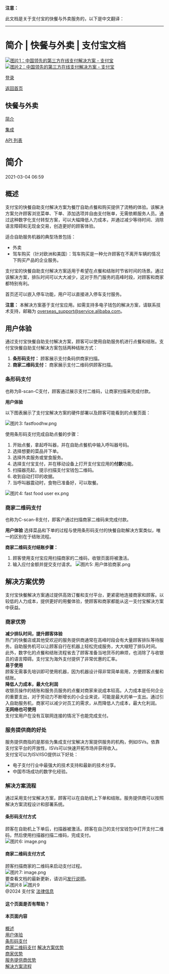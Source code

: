 **注意：**

此文档是关于支付宝的快餐与外卖服务的，以下是中文翻译：

---

**简介 | 快餐与外卖 | 支付宝文档**
==================================

[![图片1：中国领先的第三方在线支付解决方案 - 支付宝](https://ac.alipay.com/storage/2024/3/26/d66c43c0-440d-4c97-9976-f2028a2c8c5e.svg)![图片2：中国领先的第三方在线支付解决方案 - 支付宝](https://ac.alipay.com/storage/2024/3/26/a48bd336-aea0-4f16-bf83-616eacbb4434.svg)](/docs/)

[登录](https://global.alipay.com/ilogin/account_login.htm?goto=https%3A%2F%2Fglobal.alipay.com%2Fdocs%2Fac%2Ffastfood%2Ffastfoodintroduction)

[返回首页](../../)

**快餐与外卖**
----------------

[简介](/docs/ac/fastfood/fastfoodintroduction)

[集成](/docs/ac/fastfood/fastfoodintegration)

[API 列表](/docs/ac/fastfood/fastfoodapi)

**简介**
==========

2021-03-04 06:59

**概述**
---------

支付宝的快餐自助支付解决方案为餐厅自助点餐和购买提供了流畅的体验。该解决方案允许顾客浏览菜单、下单、添加选项并自由支付账单，无需依赖服务人员。通过这种数字化支付转型方案，可以大幅降低人力成本，并通过减少等待时间、消除语言障碍和无现金交易，创造更好的顾客体验。

适合自助服务机器的典型场景包括：

*   外卖
*   驾车购买（针对欧洲和美国）：驾车购买是一种允许顾客在不离开车辆的情况下购买产品的企业服务。

支付宝的快餐自助支付解决方案适用于希望在点餐和结账时节省时间的场景。通过该解决方案，排队时间可以大大减少，这对于热门服务的高峰时段，对顾客和商家都特别有利。

首页还可以嵌入停车功能，用户可以直接进入停车支付服务。

**注意：**
本解决方案基于支付宝应用。如需支持多电子钱包的解决方案，请联系技术支持，邮箱为 [overseas_support@service.alibaba.com](mailto:overseas_support@service.alibaba.com)。

用户体验
---------

通过支付宝快餐自助支付解决方案，顾客可以使用自助服务机进行点餐和结账。支付宝快餐自助支付解决方案包括两种结账方式：

1.  **条形码支付：** 顾客展示支付条码供商家扫描。
2.  **商家二维码支付：** 商家展示支付二维码供顾客扫描。
### **条形码支付**
也称为B-scan-C支付，顾客通过展示支付二维码，让商家扫描来完成付款。

**用户体验**

以下图表展示了支付宝解决方案的硬件部署以及顾客可能看到的点餐页面：

![图片3: fastfoodhw.png](https://cdn.nlark.com/yuque/0/2020/png/561635/1587544236439-8251742c-7c29-426b-aab4-887175f2c30e.png)

使用条形码支付完成自助点餐的步骤：

1. 开始点餐，拿起呼叫器，并在自助点餐机中输入呼叫器号码。
2. 选择想要的菜品并下单。
3. 选择外卖服务或堂食服务。
4. 选择支付宝支付，并在移动设备上打开支付宝应用的**付款**功能。
5. 扫描器亮起，提示扫描支付宝钱包二维码。
6. 收到自动打印的收据。
7. 当呼叫器震动时，食物已准备好，可以取餐。

![图片4: fast food user ex.png](https://cdn.nlark.com/yuque/0/2020/png/561635/1587544236742-ec4e5062-c9ea-412c-b8ae-349f3ade9cb6.png)
### **商家二维码支付**
也称为C-scan-B支付，即客户通过扫描商家二维码来完成付款。

**用户体验**
选择菜品和下单的过程与使用条形码支付的快餐自助解决方案类似，唯一的区别在于结账流程。

**商家二维码支付结账步骤：**
1. 顾客使用支付宝应用扫描商家的二维码，收银页面将被激活。
2. 输入应付金额并提交支付请求。
![图片5: 用户体验商家.png](https://cdn.nlark.com/yuque/0/2020/png/561635/1587544236870-a10a98f9-0c05-40a2-94dd-a3e5b866b9ac.png)

**解决方案优势**
-----------------
支付宝快餐解决方案通过提供高效订餐和支付平台，更紧密地连接商家和顾客。以较低的人力成本，提供更好的用餐体验，使顾客和商家都能从这一支付宝解决方案中获益。
### 商家优势  
**减少排队时间，提升顾客体验**  
热门的快餐店或其他受欢迎的服务提供商通常在高峰时段会有大量顾客排队等待服务。自助服务机可以让顾客自行在机器上轻松完成服务，大大缩短了排队时间。  
此外，数字化的点餐和结账流程省去了顾客准备当地货币的麻烦，也消除了与收银员的语言障碍。支付宝为海外支付提供了非常优惠的汇率。  
**易于使用**  
顾客无需事先培训即可使用机器，因为机器设计得非常简单易用，方便顾客点餐和结账。  
**降低人力成本，最大化利润**  
收银员操作的结账和服务员服务的点餐对商家来说成本较高。人力成本是任何企业的重要支出，对于劳动力不断增长的小企业来说，可能是最大的单一支出。通过引入自助服务机，商家可以减少对员工的需求，从而降低人力成本，最大化利润。  
**无网络也可使用**  
支付宝用户在没有互联网连接的情况下也能完成支付。
### 服务提供商的好处  
服务提供商指的是那些为集成支付宝解决方案提供服务的机构，例如ISVs。依靠支付宝平台的开放性，ISVs可以快速开拓市场并获得收入。  
支付宝可以为ISV/ISO提供以下好处：  
*   电子支付行业中最强大的技术支持和最新的技术分享。
*   中国市场成功的数字化经验。  
### 解决方案流程  
通过采用支付宝解决方案，顾客可以在自助机上下单和结账。服务提供商可以按照解决方案流程设计和部署系统。  
#### **条形码支付方式**  
顾客在自助机上下单后，扫描器被激活。顾客在自己的支付宝钱包中打开支付二维码，然后使用扫描器扫描二维码，完成支付。  
![图片6: image.png](https://cdn.nlark.com/yuque/0/2020/png/561635/1587544236945-a3a342b0-f24d-4145-8378-5031a58932e8.png)  
#### **商家二维码支付方式**  
顾客扫描商家的二维码来启动支付过程。  
![图片7: image.png](https://cdn.nlark.com/yuque/0/2020/png/561635/1587544237031-056e4957-4139-4768-b68d-992532593d59.png)  
要查看文档的最新更新，请访问[发行说明](https://global.alipay.com/docs/releasenotes)。  
![图片8](https://ac.alipay.com/storage/2021/5/20/19b2c126-9442-4f16-8f20-e539b1db482a.png) ![图片9](https://ac.alipay.com/storage/2021/5/20/e9f3f154-dbf0-455f-89f0-b3d4e0c14481.png)  
@2024 支付宝 [法律信息](https://global.alipay.com/docs/ac/platform/membership)  
#### 这个页面是否有帮助？  
#### 本页面内容  
[概述](#ybcE4 "概述")  
[用户体验](#3fda4231 "用户体验")  
[条形码支付](#x7N8M "条形码支付")  
[商家二维码支付](#uX0Dw "商家二维码支付")
[解决方案优势](#836e469e "解决方案优势")  
[商家优势](#26888d97 "商家优势")  
[服务提供商优势](#d71957fd "服务提供商优势")  
[解决方案流程](#bbc3140d "解决方案流程")